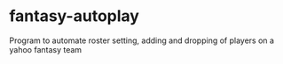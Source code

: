 fantasy-autoplay
================

Program to automate roster setting, adding and dropping of players on a yahoo fantasy team